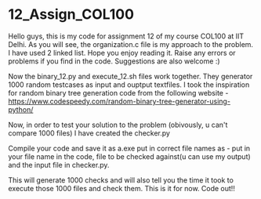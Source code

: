 # 12_Assign_COL100
Hello guys, this is my code for assignment 12 of my course COL100 at IIT Delhi.
As you will see, the organization.c file is my approach to the problem. I have used 2 linked list. Hope you enjoy reading it.
Raise any errors or problems if you find in the code.
Suggestions are also welcome :)

Now the binary_12.py and execute_12.sh files work together. They generator 1000 random testcases as input and ouptput textfiles.
I took the inspiration for random binary tree generation code from the following website - https://www.codespeedy.com/random-binary-tree-generator-using-python/

Now, in order to test your solution to the problem (obivously, u can't compare 1000 files) I have created the checker.py

Compile your code and save it as a.exe
put in correct file names as - 
put in your file name in the code, file to be checked against(u can use my output) and the input file in checker.py. 

This will generate 1000 checks and will also tell you the time it took to execute those 1000 files and check them.
This is it for now. 
Code out!!
